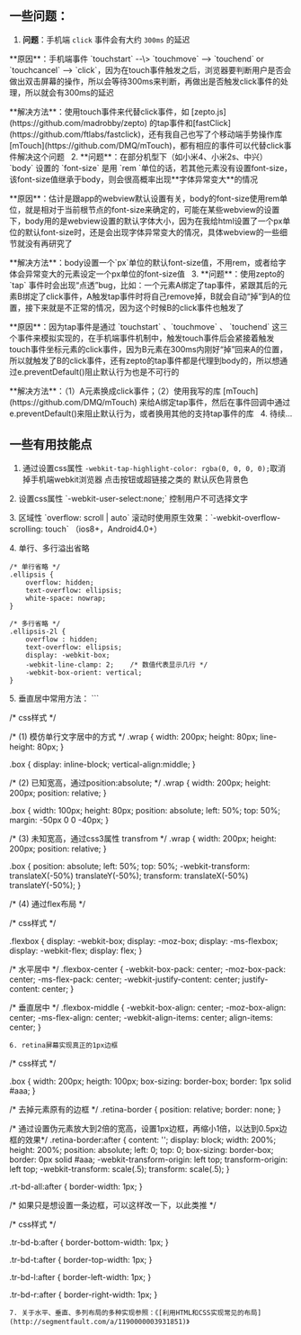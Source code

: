 ## 一些问题：
1. **问题**：手机端 `click` 事件会有大约 `300ms` 的延迟  
<p>**原因**：手机端事件 `touchstart` --\> `touchmove` --> `touchend` or `touchcancel` --> `click`，因为在touch事件触发之后，浏览器要判断用户是否会做出双击屏幕的操作，所以会等待300ms来判断，再做出是否触发click事件的处理，所以就会有300ms的延迟
<p>**解决方法**：使用touch事件来代替click事件，如 [zepto.js](https://github.com/madrobby/zepto) 的tap事件和[fastClick](https://github.com/ftlabs/fastclick)，还有我自己也写了个移动端手势操作库 [mTouch](https://github.com/DMQ/mTouch)，都有相应的事件可以代替click事件解决这个问题
&nbsp;
2. **问题**：在部分机型下（如小米4、小米2s、中兴） `body` 设置的 `font-size` 是用 `rem `单位的话，若其他元素没有设置font-size，该font-size值继承于body，则会很高概率出现**字体异常变大**的情况
<p>**原因**：估计是跟app的webview默认设置有关，body的font-size使用rem单位，就是相对于当前根节点的font-size来确定的，可能在某些webview的设置下，body用的是webview设置的默认字体大小，因为在我给html设置了一个px单位的默认font-size时，还是会出现字体异常变大的情况，具体webview的一些细节就没有再研究了
<p>**解决方法**：body设置一个`px`单位的默认font-size值，不用rem，或者给字体会异常变大的元素设定一个px单位的font-size值
&nbsp;
3. **问题**：使用zepto的 `tap` 事件时会出现“点透”bug，比如：一个元素A绑定了tap事件，紧跟其后的元素B绑定了click事件，A触发tap事件时将自己remove掉，B就会自动“掉”到A的位置，接下来就是不正常的情况，因为这个时候B的click事件也触发了
<p>**原因**：因为tap事件是通过 `touchstart` 、`touchmove` 、 `touchend` 这三个事件来模拟实现的，在手机端事件机制中，触发touch事件后会紧接着触发touch事件坐标元素的click事件，因为B元素在300ms内刚好“掉”回来A的位置，所以就触发了B的click事件，还有zepto的tap事件都是代理到body的，所以想通过e.preventDefault()阻止默认行为也是不可行的
<p>**解决方法**：（1）A元素换成click事件；（2）使用我写的库 [mTouch](https://github.com/DMQ/mTouch) 来给A绑定tap事件，然后在事件回调中通过e.preventDefault()来阻止默认行为，或者换用其他的支持tap事件的库
&nbsp;
4. 待续...

## 一些有用技能点
1. 通过设置css属性 `-webkit-tap-highlight-color: rgba(0, 0, 0, 0);`取消掉手机端webkit浏览器 点击按钮或超链接之类的 默认灰色背景色
<p>
2. 设置css属性 `-webkit-user-select:none;` 控制用户不可选择文字
<p>
3. 区域性 `overflow: scroll | auto` 滚动时使用原生效果：`-webkit-overflow-scrolling: touch` （ios8+，Android4.0+）
<p>
4. 单行、多行溢出省略

```
/* 单行省略 */
.ellipsis {
    overflow: hidden;
    text-overflow: ellipsis;
    white-space: nowrap;
}

/* 多行省略 */
.ellipsis-2l {
    overflow : hidden;
    text-overflow: ellipsis;
    display: -webkit-box;
    -webkit-line-clamp: 2;    /* 数值代表显示几行 */
    -webkit-box-orient: vertical;
}
```
<p>
5. 垂直居中常用方法：
```
<!-- html结构 -->
<body>
    <div class="wrap">
        <div class="box"></div>
    </div>
</body>

/* css样式 */

/* (1) 模仿单行文字居中的方式 */
.wrap {
    width: 200px;
    height: 80px;
    line-height: 80px;
}

.box {
    display: inline-block;
    vertical-align:middle;
}

/* (2) 已知宽高，通过position:absolute; */
.wrap {
    width: 200px;
    height: 200px;
    position: relative;
}

.box {
    width: 100px;
    height: 80px;
    position: absolute;
    left: 50%;
    top: 50%;
    margin: -50px 0 0 -40px;
}

/* (3) 未知宽高，通过css3属性 transfrom */
.wrap {
    width: 200px;
    height: 200px;
    position: relative;
}

.box {
    position: absolute;
    left: 50%;
    top: 50%;
    -webkit-transform: translateX(-50%) translateY(-50%);
    transform: translateX(-50%) translateY(-50%);
}

/* (4) 通过flex布局 */
<!-- html结构 -->
<body>
    <div class="wrap flexbox flexbox-center flexbox-middle">
        <div class="box"></div>
    </div>
</body>

/* css样式 */

.flexbox {
	display: -webkit-box; 
    display: -moz-box; 
	display: -ms-flexbox; 
	display: -webkit-flex;
	display: flex;
}

/* 水平居中 */
.flexbox-center {
	-webkit-box-pack: center; 
	-moz-box-pack: center; 
	-ms-flex-pack: center; 
	-webkit-justify-content: center;
	justify-content: center;
}

/* 垂直居中 */
.flexbox-middle {
	-webkit-box-align: center; 
	-moz-box-align: center;
	-ms-flex-align: center; 
	-webkit-align-items: center;
	align-items: center;
}
```
6. retina屏幕实现真正的1px边框
```
<!-- html结构 -->
<body>
    <div class="box retina-border rt-bd-all"></div>
</body>

/* css样式 */

.box {
    width: 200px;
    heigth: 100px;
    box-sizing: border-box;
    border: 1px solid #aaa;
}

/* 去掉元素原有的边框 */
.retina-border {
    position: relative;
    border: none;
}

/* 通过设置伪元素放大到2倍的宽高，设置1px边框，再缩小1倍，以达到0.5px边框的效果*/
.retina-border:after {
    content: '';
    display: block;
    width: 200%;
    height: 200%;
    position: absolute;
    left: 0;
    top: 0;
    box-sizing: border-box;
    border: 0px solid #aaa;
    -webkit-transform-origin: left top;
    transform-origin: left top;
    -webkit-transform: scale(.5);
    transform: scale(.5);
}

.rt-bd-all:after {
    border-width: 1px;
}

/* 如果只是想设置一条边框，可以这样改一下，以此类推 */

<!-- html结构 -->
<body>
    <div class="box retina-border rt-bd-b"></div>
</body>

/* css样式 */

.tr-bd-b:after {
    border-bottom-width: 1px;
}

.tr-bd-t:after {
    border-top-width: 1px;
}

.tr-bd-l:after {
    border-left-width: 1px;
}

.tr-bd-r:after {
   border-right-width: 1px;
}

```
7. 关于水平、垂直、多列布局的多种实现参照：《[利用HTML和CSS实现常见的布局](http://segmentfault.com/a/1190000003931851)》
